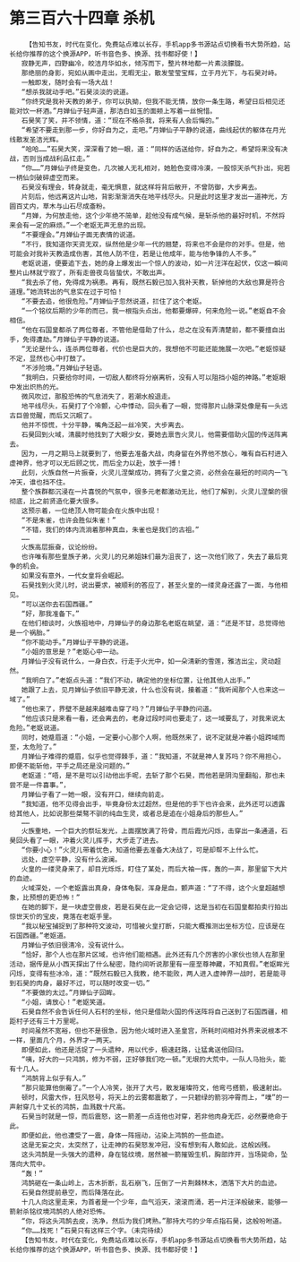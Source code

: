 # 第三百六十四章 杀机
        【告知书友，时代在变化，免费站点难以长存，手机app多书源站点切换看书大势所趋，站长给你推荐的这个换源APP，听书音色多、换源、找书都好使！】
       寂静无声，四野幽冷，皎洁月华如水，倾泻而下，整片林地都一片素淡朦胧。
       那绝丽的身影，宛如从画中走出，无暇无尘，散发莹莹宝辉，立于月光下，与石昊对峙。
       一触即发，随时会有一场大战！
       “想杀我就动手吧。”石昊淡淡的说道。
       “你终究是我补天教的弟子，你可以执拗，但我不能无情，放你一条生路，希望日后相见还能对饮一杯酒。”月婵仙子轻声道，那洁白如玉的面颊上写着一丝惋惜。
       石昊笑了笑，并不领情，道：“现在不格杀我，将来有人会后悔的。”
       “希望不要走到那一步，你好自为之，走吧。”月婵仙子平静的说道，曲线起伏的躯体在月光线散发圣洁光辉。
       “哈哈……”石昊大笑，深深看了她一眼，道：“同样的话送给你，好自为之，希望将来没有决战，否则当成战利品扛走。”
       “你……”月婵仙子终是变色，几次被人无礼相对，她脸色变得冷漠，一股惊天杀气扑出，宛若一柄仙剑破碎虚空而来。
       石昊没有理会，转身就走，毫无惧意，就这样将背后敞开，不曾防御，大步离去。
       片刻后，他远离这片山地，背影渐渐消失在地平线尽头。只是此时这里才发出一道神光，方圆百丈内，草木与山石尽成齑粉。
       “月婵，为何放走他，这个少年绝不简单，趁他没有成气候，是斩杀他的最好时机，不然将来会有一定的麻烦。”一个老妪无声无息的出现。
       “不要理会。”月婵仙子面无表情的说道。
       “不行，我知道你天资无双，纵然他是少年一代的翘楚，将来也不会是你的对手。但是，他可能会对我补天教造成伤害，其他人防不住，若是让他成年，能与他争锋的人不多。”
       老妪说道，便要追下去，她的身上爆发出一个惊人的波动，如一片汪洋在起伏，仅这一瞬间整片山林就宁寂了，所有走兽夜鸟皆蛰伏，不敢出声。
       “我去杀了他，免得成为祸患。再有，既然石毅已加入我补天教，斩掉他的大敌也算是符合道理。”她流转出的气息实在过于可怕！
       “不要去追，他很危险。”月婵仙子忽然说道，拦住了这个老妪。
       “一个铭纹后期的少年的而已，我一根指头点出，他都要爆碎，何来危险一说。”老妪自不会相信。
       “他在石国皇都杀了两位尊者，不管他是借助了什么，总之在没有弄清楚前，都不要擅自出手，免得遭劫。”月婵仙子平静的说道。
       “无论是什么，连杀两位尊者，代价也是巨大的，我想他不可能还能施展一次吧。”老妪惊疑不定，显然也心中打鼓了。
       “不涉险境。”月婵仙子轻语。
       “我明白，只要给你时间，一切敌人都终将分崩离析，没有人可以阻挡小姐的神路。”老妪眼中发出炽热的光。
       微风吹过，那股恐怖的气息消失了，若潮水般退走。
       地平线尽头，石昊打了个冷颤，心中悸动，回头看了一眼，觉得那片山脉深处像是有一头远古巨兽觉醒，而后又沉眠了。
       他并不惊慌，十分平静，嘴角泛起一丝冷笑，大步离去。
       石昊回到火域，清晨时他找到了大眼少女，要她去禀告火灵儿，他需要借助火国的传送阵离去。
       因为，一月之期马上就要到了，他要去准备大战，肉身留在外界他不放心，唯有自石村进入虚神界，他才可以无后顾之忧，而后全力以赴，放手一搏！
       此刻，火族自然一片振奋，火灵儿涅槃成功，拥有了火皇之资，必然会在最短的时间内一飞冲天，谁也挡不住。
       整个族群都沉浸在一片喜悦的气氛中，很多元老都激动无比，他们了解到，火灵儿涅槃的很彻底，比之前贤造化要大很多。
       这预示着，一位绝顶人物可能会在火族中出现！
       “不是朱雀，也许会胜似朱雀！”
       “不错，我们的体内流淌着那种真血，朱雀也是我们的古祖。”
       ……
       火族高层振奋，议论纷纷。
       也许唯有那些皇族子弟，火灵儿的兄弟姐妹们最为沮丧了，这一次他们败了，失去了最后竞争的机会。
       如果没有意外，一代女皇将会崛起。
       石昊找到火灵儿时，说出要求，被顺利的答应了，甚至火皇的一缕灵身还露了一面，与他相见。
       “可以送你去石国西疆。”
       “好，那我准备下。”
       在他们相谈时，火族祖地中，月婵仙子的身边那名老妪在眺望，道：“还是不甘，总觉得他是一个祸胎。”
       “你不能动手。”月婵仙子平静的说道。
       “小姐的意思是？”老妪心中一动。
       月婵仙子没有说什么，一身白衣，行走于火光中，如一朵清新的雪莲，雅洁出尘，灵动超然。
       “我明白了。”老妪点头道：“我们不动，确定他的坐标位置，让他其他人出手。”
       她跟了上去，见月婵仙子依旧平静无波，什么也没有说，接着道：“我听闻那个人也来这一域了。”
       “他也来了，界壁不是越来越难击穿了吗？”月婵仙子平静的问道。
       “他应该只是来看一看，还会离去的，老身过段时间也要走了，这一域要乱了，对我来说太危险。”老妪说道。
       同时，她蹙眉道：“小姐，一定要小心那个人啊，他既然来了，说不定就是冲着小姐跨域而至，太危险了。”
       月婵仙子难得的蹙眉，似乎也觉得棘手，道：“我知道，不就是神人复苏吗？你不用担心，即便不能斩他，平手之局还是没问题的。”
       老妪道：“唔，是不是可以引动他出手呢，去斩了那个石昊，而他若是阴沟里翻船，那也未尝不是一件喜事。”，
       月婵仙子看了一她一眼，没有开口，继续向前走。
       “我知道，他不见得会出手，毕竟身份太过超然，但是他的手下也许会来，此外还可以透露给其他人，比如说那些桀骜不驯的纯血生灵，或者总是追在小姐身后的那些人。”
       ……
       火族重地，一个巨大的祭坛发光，上面摆放满了符骨，而后霞光闪烁，击穿出一条通道，石昊回头看了一眼，冲着火灵儿挥手，大步走了进去。
       “你要小心！”火灵儿带着忧色，知道他要去准备大决战了，可是却帮不上什么忙。
       远处，虚空平静，没有什么波澜。
       火皇的一缕灵身来了，却目光烁烁，盯住了某处，而后大袖一挥，轰的一声，那里留下大片的血迹。
       火域深处，一个老妪露出真身，身体龟裂，浑身是血，颤声道：“了不得，这个火皇超越想象，比预想的更恐怖！”
       在她的脚下，是一块虚空兽皮，若是石昊在此一定会记得，这是当初在石国皇都拍卖行拍出惊世天价的宝皮，竟落在老妪手里。
       “我以秘宝捕捉到了那种符文波动，可惜被火皇打断，只能大概推测出坐标方位，应该是在石国西疆。”老妪道。
       月婵仙子依旧很清冷，没有说什么。
       “恰好，那个人也在那片区域，也许他们能相遇。此外还有几个厉害的小家伙也领人在那里活动，据传是从小西天探出了什么秘密，隐约间听说那里有一座至尊神藏，不知真假。”老妪眸光闪烁，变得有些冰冷，道：“既然石毅已入我教，绝不能败，两人进入虚神界一战时，若是能寻到石昊的肉身，最好不过，可以随时改变一切。”
       “不要做的太过。”月婵仙子回眸。
       “小姐，请放心！”老妪笑道。
       石昊自然不会告诉任何人石村的坐标，他只是借助火国的传送阵将自己送到了石国西疆，相距村子还有三十万里呢。
       时间虽然不宽裕，但也不是很急，因为他火域时进入圣皇宫，所耗时间相对外界来说根本不一样，里面几个月，外界才一两天。
       即便如此，他还是活捉了一头遗种，用以代步，极速赶路，让猛禽送他回归。
       “咦，好大的一只鸿鹄，修为不弱，正好够我们吃一顿。”无垠的大荒中，一队人马抬头，能有十几人。
       “鸿鹄背上似乎有人。”
       “那只能算他倒霉了。”一个人冷笑，张开了大弓，散发璀璨符文，他弯弓搭箭，极速射出。
       顿时，风雷大作，狂风怒号，将天上的云雾都震散了，一只碧绿的箭羽冲霄而上，“噗”的一声射穿几十丈长的鸿鹄，血溅数十尺高。
       石昊当时就是一惊，而后震怒，这一箭差一点连他也对穿，若非他肉身无匹，必然要绝命于此。
       即便如此，他也遭受了一震，身体一阵摇动，沾染上鸿鹄的一些血迹。
       这是无妄之灾，太突然了，让走神的石昊怒发冲冠，没有想到有人敢如此，这般凶残。
       这头鸿鹄是一头强大的遗种，身在铭纹境，居然被一箭摧毁生机，胸部炸开，当场毙命，坠落向大荒中。
       “轰！”
       鸿鹄砸在一条山岭上，古木折断，乱石崩飞，压倒了一片荆棘林木，洒落下大片的血迹。
       石昊自然提前悬空，而后降落在此。
       十几人向这里走来，为首者是一个少年，血气滔天，滚滚而涌，若一片汪洋般破来，能够一箭射杀铭纹境鸿鹄的人绝对恐怖。
       “你，将这头鸿鹄去皮，洗净，然后为我们烤熟。”那持大弓的少年点指石昊，这般吩咐道。
       “你……找死！”石昊只有这样三个字。（未完待续）
       【告知书友，时代在变化，免费站点难以长存，手机app多书源站点切换看书大势所趋，站长给你推荐的这个换源APP，听书音色多、换源、找书都好使！】